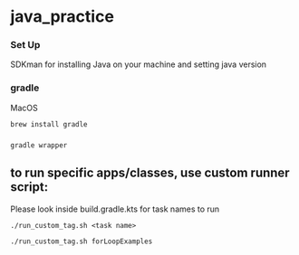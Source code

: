 # java_practice

### Set Up

SDKman for installing Java on your machine and setting java version

### gradle

MacOS

```
brew install gradle
```

###

```
gradle wrapper
```



## to run specific apps/classes, use custom runner script:

Please look inside build.gradle.kts for task names to run

```
./run_custom_tag.sh <task name>
```

```
./run_custom_tag.sh forLoopExamples
```


